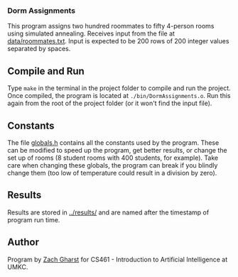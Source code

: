 ### Dorm Assignments
This program assigns two hundred roommates to fifty 4-person rooms using simulated annealing. Receives input from the file at [data/roommates.txt](../data/roommates.txt). Input is expected to be 200 rows of 200 integer values separated by spaces.

## Compile and Run
Type ```make``` in the terminal in the project folder to compile and run the project. Once compiled, the program is located at ```./bin/DormAssignments.o```. Run this again from the root of the project folder (or it won't find the input file).

## Constants
The file [globals.h](../include/globals.h) contains all the constants used by the program. These can be modified to speed up the program, get better results, or change the set up of rooms (8 student rooms with 400 students, for example). Take care when changing these globals, the program can break if you blindly change them (too low of temperature could result in a division by zero).

## Results
Results are stored in [../results/](results/) and are named after the timestamp of program run time.

## Author
Program by [Zach Gharst](http://gharst.engineer) for CS461 - Introduction to Artificial Intelligence at UMKC.
